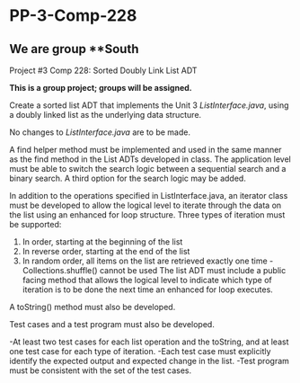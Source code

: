 # PP-3-Comp-228
## We are group **South
Project #3 Comp 228: Sorted Doubly Link List ADT

**This is a group project; groups will be assigned.**

Create a sorted list ADT that implements the Unit 3 *ListInterface.java*, using a doubly linked list as the underlying data structure.

No changes to *ListInterface.java* are to be made.

A find helper method must be implemented and used in the same manner as the find method in the List ADTs developed in class. The application level must be able to switch the search logic between a sequential search and a binary search. A third option for the search logic may be added.

In addition to the operations specified in ListInterface.java, an iterator class must be developed to allow the logical level to iterate through the data on the list using an enhanced for loop structure. Three types of iteration must be supported:

1. In order, starting at the beginning of the list
2. In reverse order, starting at the end of the list
3. In random order, all items on the list are retrieved exactly one time
   -Collections.shuffle() cannot be used
The list ADT must include a public facing method that allows the logical level to indicate which type of iteration is to be done the next time an enhanced for loop executes.

A toString() method must also be developed.

Test cases and a test program must also be developed.

-At least two test cases for each list operation and the toString, and at least one test case for each type of iteration.
    -Each test case must explicitly identify the expected output and expected change in the list.
-Test program must be consistent with the set of the test cases.
